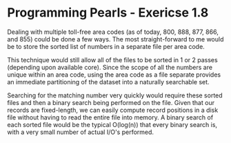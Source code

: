 Programming Pearls - Exericse 1.8
=================================

Dealing with multiple toll-free area codes (as of today, 800, 888, 877, 866, 
and 855) could be done a few ways. The most straight-forward to me would be to 
store the sorted list of numbers in a separate file per area code.

This technique would still allow all of the files to be sorted in 1 or 2 passes 
(depending upon available core). Since the scope of all the numbers are unique 
within an area code, using the area code as a file separate provides an 
immediate partitioning of the dataset into a naturally searchable set.

Searching for the matching number very quickly would require these sorted files 
and then a binary search being performed on the file. Given that our records 
are fixed-length, we can easily compute record positions in a disk file without 
having to read the entire file into memory. A binary search of each sorted file 
would be the typical O(log(n)) that every binary search is, with a very small 
number of actual I/O's performed.
